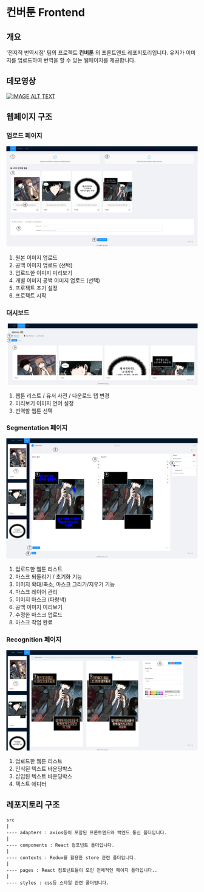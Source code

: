 # 컨버툰 Frontend

## 개요
'전지적 번역시점' 팀의 프로젝트 **컨버툰** 의 프론트엔드 레포지토리입니다.
유저가 이미지를 업로드하여 번역을 할 수 있는 웹페이지를 제공합니다.

## 데모영상

[![IMAGE ALT TEXT](http://img.youtube.com/vi/bw9r-lrnhK8/0.jpg)](https://youtu.be/bw9r-lrnhK8 "SWM Demo")

## 웹페이지 구조

### 업로드 페이지
![Upload Page](docs/Upload.jpg)

1. 원본 이미지 업로드
2. 공백 이미지 업로드 (선택)
3. 업로드한 이미지 미리보기
4. 개별 이미지 공백 이미지 업로드 (선택)
5. 프로젝트 초기 설정
6. 프로젝트 시작

### 대시보드
![Dashboard Page](docs/Dashboard.jpg)

1. 웹툰 리스트 / 유저 사전 / 다운로드 탭 변경
2. 미리보기 이미지 언어 설정
3. 번역할 웹툰 선택

### Segmentation 페이지
![Segmentation Page](docs/Segmentation.jpg)

1. 업로드한 웹툰 리스트
2. 마스크 되돌리기 / 초기화 기능
3. 이미지 확대/축소, 마스크 그리기/지우기 기능
4. 마스크 레이어 관리
5. 이미지 마스크 (파랑색)
6. 공백 이미지 미리보기
7. 수정한 마스크 업로드
8. 마스크 작업 완료

### Recognition 페이지
![Recognition Page](docs/Recognition.jpg)

1. 업로드한 웹툰 리스트
2. 인식된 텍스트 바운딩박스
3. 삽입된 텍스트 바운딩박스
4. 텍스트 에디터


## 레포지토리 구조

```text
src
|
---- adapters : axios등이 포함된 프론트엔드와 백엔드 통신 폴더입니다.
|
---- components : React 컴포넌트 폴더입니다.
|
---- contexts : Redux를 활용한 store 관련 폴더입니다.
|
---- pages : React 컴포넌트들이 모인 전체적인 페이지 폴더입니다..
|
---- styles : css등 스타일 관련 폴더입니다.
```

